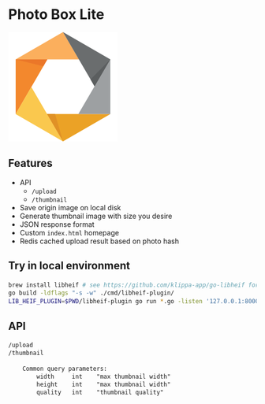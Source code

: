 # Photo Box Lite

![logo](camera-logo.png)

## Features

- API
    - `/upload`
    - `/thumbnail`
- Save origin image on local disk
- Generate thumbnail image with size you desire
- JSON response format
- Custom `index.html` homepage
- Redis cached upload result based on photo hash

## Try in local environment

```bash
brew install libheif # see https://github.com/klippa-app/go-libheif for linux
go build -ldflags "-s -w" ./cmd/libheif-plugin/
LIB_HEIF_PLUGIN=$PWD/libheif-plugin go run *.go -listen '127.0.0.1:8000' -domain 'http://127.0.0.1:8000'
```

## API

```
/upload
/thumbnail

    Common query parameters:
        width     int    "max thumbnail width"
        height    int    "max thumbnail width"
        quality   int    "thumbnail quality"
```